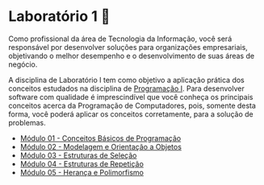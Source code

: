 # Laboratório 1 🧪

Como profissional da área de Tecnologia da Informação, você será responsável por desenvolver soluções para organizações empresariais, objetivando o melhor desempenho e o desenvolvimento de suas áreas de negócio.

A disciplina de Laboratório I tem como objetivo a aplicação prática dos conceitos estudados na disciplina de [Programação I](../programacao-1/). Para desenvolver software com qualidade é imprescindível que você conheça os principais conceitos acerca da Programação de Computadores, pois, somente desta forma, você poderá aplicar os conceitos corretamente, para a solução de problemas.

- [Módulo 01 - Conceitos Básicos de Programação](modulo-1/)
- [Módulo 02 - Modelagem e Orientação a Objetos](modulo-2/)
- [Módulo 03 - Estruturas de Seleção](modulo-3/)
- [Módulo 04 - Estruturas de Repetição](modulo-4/)
- [Módulo 05 - Herança e Polimorfismo](modulo-5/)
